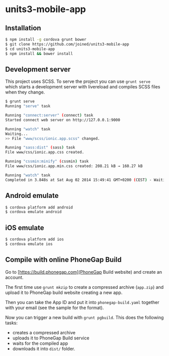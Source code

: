 units3-mobile-app
=====================

## Installation

```bash
$ npm install -g cordova grunt bower
$ git clone https://github.com/joined/units3-mobile-app
$ cd units3-mobile-app
$ npm install && bower install
```

## Development server

This project uses SCSS. To serve the project you can use `grunt serve` which starts a development server
with livereload and compiles SCSS files when they change.

```bash
$ grunt serve
Running "serve" task

Running "connect:server" (connect) task
Started connect web server on http://127.0.0.1:9000

Running "watch" task
Waiting...
>> File "www/scss/ionic.app.scss" changed.

Running "sass:dist" (sass) task
File www/css/ionic.app.css created.

Running "cssmin:minify" (cssmin) task
File www/css/ionic.app.min.css created: 208.21 kB → 160.27 kB

Running "watch" task
Completed in 3.848s at Sat Aug 02 2014 15:49:41 GMT+0200 (CEST) - Waiting...
```

## Android emulate

```bash
$ cordova platform add android
$ cordova emulate android
```

## iOS emulate

```bash
$ cordova platform add ios
$ cordova emulate ios
```

## Compile with online PhoneGap Build

Go to [https://build.phonegap.com](PhoneGap Build website) and create an account.

The first time use `grunt mkzip` to create a compressed archive (`app.zip`) and upload it to PhoneGap build website
creating a new app.

Then you can take the App ID and put it into `phonegap-build.yaml` together with your email (see the sample for the format).

Now you can trigger a new build with `grunt pgbuild`. This does the following tasks:

+ creates a compressed archive
+ uploads it to PhoneGap Build service
+ waits for the compiled app
+ downloads it into `dist/` folder.